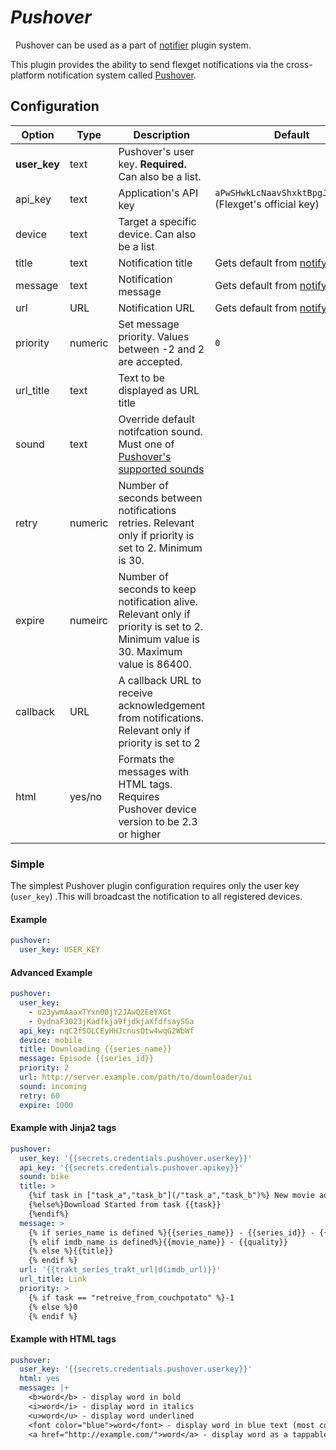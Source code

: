 # *Pushover*
<div class="alert alert-success" role="info">
  
  <span class="glyphicon glyphicon glyphicon-cog"></span>
  &nbsp; Pushover can be used as a part of [notifier](/Plugins/Notifiers) plugin system.
</div>



This plugin provides the ability to send flexget notifications via the cross-platform notification system called [Pushover](https://pushover.net/apps/clone/Flexget).

## Configuration

| Option |Type|  Description | Default |
| --- | ---| --- |---|
| **user_key**| text| Pushover's user key. **Required.** Can also be a list.
| api_key| text| Application's API key| `aPwSHwkLcNaavShxktBpgJH4bRWc3m` (Flexget's official key)|
|device|text|Target a specific device. Can also be a list|
|title|text|Notification title|Gets default from [notify](/Plugins/Notifiers/notify) plugin|
|message|text| Notification message| Gets default from [notify](/Plugins/Notifiers/notify) plugin
|url|URL|Notification URL | Gets default from [notify](/Plugins/Notifiers/notify) plugin
|priority|numeric| Set message priority. Values between -2 and 2 are accepted.| `0`|
|url_title|text|Text to be displayed as URL title 
|sound|text|Override default notifcation sound. Must one of [Pushover's supported sounds](https://pushover.net/api#sounds)
|retry|numeric|Number of seconds between notifications retries. Relevant only if priority is set to 2. Minimum is 30.
|expire|numeirc|Number of seconds to keep notification alive. Relevant only if priority is set to 2. Minimum value is 30. Maximum value is 86400.
|callback|URL|A callback URL to receive acknowledgement from notifications. Relevant only if priority is set to 2
|html|yes/no|Formats the messages with HTML tags. Requires Pushover device version to be 2.3 or higher

### Simple
The simplest Pushover plugin configuration requires only the user key (`user_key`) .This will broadcast the notification to all registered devices.

#### Example
```yaml
pushover:
  user_key: USER_KEY
```

#### Advanced Example
```yaml
pushover:
  user_key: 
    - o23ywmAaaxTYxn00jY2JAwQ2EeYXGt    
    - 0ydnaF3023jKadfkja9fjdkjaXfdfsaySGa
  api_key: nqC2fSOLCEyHHJcnusQtw4wqG2WbWf
  device: mobile
  title: Downloading {{series_name}}
  message: Episode {{series_id}}
  priority: 2
  url: http://server.example.com/path/to/downloader/ui
  sound: incoming
  retry: 60
  expire: 1000
```

#### Example with Jinja2 tags
```yaml
pushover:
  user_key: '{{secrets.credentials.pushover.userkey}}'
  api_key: '{{secrets.credentials.pushover.apikey}}'
  sound: bike
  title: >
    {%if task in ["task_a","task_b"](/"task_a","task_b")%} New movie added to queue
    {%else%}Download Started from task {{task}}
    {%endif%}
  message: >
    {% if series_name is defined %}{{series_name}} - {{series_id}} - {{trakt_ep_name}} - {{quality|d('')}}
    {% elif imdb_name is defined%}{{movie_name}} - {{quality}}
    {% else %}{{title}}
    {% endif %}
  url: '{{trakt_series_trakt_url|d(imdb_url)}}'
  url_title: Link
  priority: >
    {% if task == "retreive_from_couchpotato" %}-1
    {% else %}0
    {% endif %}
```
#### Example with HTML tags
```yaml
pushover:
  user_key: '{{secrets.credentials.pushover.userkey}}'
  html: yes
  message: |+
    <b>word</b> - display word in bold
    <i>word</i> - display word in italics
    <u>word</u> - display word underlined
    <font color="blue">word</font> - display word in blue text (most colors and   hex codes permitted)
    <a href="http://example.com/">word</a> - display word as a tappable link to http://example.com/
```